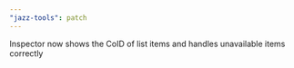 ```yaml
---
"jazz-tools": patch
---
```


Inspector now shows the CoID of list items and handles unavailable items correctly
